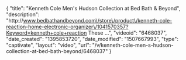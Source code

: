 {
    "title": "Kenneth Cole Men's Hudson Collection at Bed Bath & Beyond",
    "description": "http:\/\/www.bedbathandbeyond.com\/store\/product\/kenneth-cole-reaction-home-electronic-organizer\/1041570357?Keyword=kenneth+cole+reaction These ...",
    "videoid": "6468037",
    "date_created": "1395853720",
    "date_modified": "1507667993",
    "type": "captivate",
    "layout": "video",
    "url": "\/v\/kenneth-cole-men-s-hudson-collection-at-bed-bath-beyond\/6468037"
}